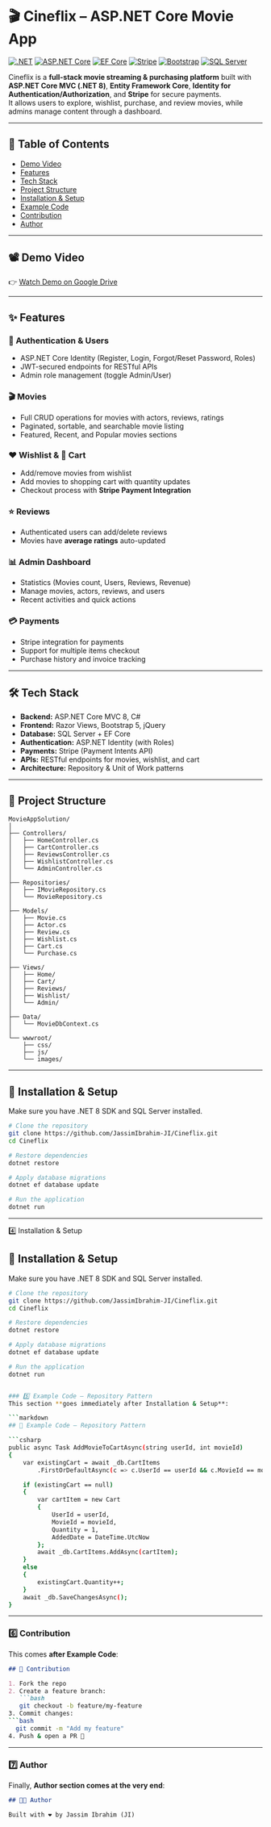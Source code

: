 # 🎬 Cineflix – ASP.NET Core Movie App

[![.NET](https://img.shields.io/badge/.NET-8.0-purple)](https://dotnet.microsoft.com/)
[![ASP.NET Core](https://img.shields.io/badge/ASP.NET_Core-MVC-blue)](https://dotnet.microsoft.com/apps/aspnet)
[![EF Core](https://img.shields.io/badge/EF_Core-8.0-green)](https://learn.microsoft.com/en-us/ef/core/)
[![Stripe](https://img.shields.io/badge/Stripe-Payments%20API-%23008CDD)](https://stripe.com)
[![Bootstrap](https://img.shields.io/badge/Bootstrap-5.0-7952B3)](https://getbootstrap.com/)
[![SQL Server](https://img.shields.io/badge/SQL_Server-Database-CC2927)](https://www.microsoft.com/en-us/sql-server)

Cineflix is a **full-stack movie streaming & purchasing platform** built with **ASP.NET Core MVC (.NET 8)**, **Entity Framework Core**, **Identity for Authentication/Authorization**, and **Stripe** for secure payments.  
It allows users to explore, wishlist, purchase, and review movies, while admins manage content through a dashboard.

---

## 📖 Table of Contents
- [Demo Video](#-demo-video)
- [Features](#-features)
- [Tech Stack](#-tech-stack)
- [Project Structure](#-project-structure)
- [Installation & Setup](#-installation--setup)
- [Example Code](#-example-code)
- [Contribution](#-contribution)
- [Author](#-author)

---

## 📽️ Demo Video
👉 [Watch Demo on Google Drive](https://drive.google.com/file/d/1Vn3lUnltd97inZea9MVy4VIOscAlOgge/view?usp=drive_link)

---

## ✨ Features

### 👤 Authentication & Users
- ASP.NET Core Identity (Register, Login, Forgot/Reset Password, Roles)
- JWT-secured endpoints for RESTful APIs
- Admin role management (toggle Admin/User)

### 🎬 Movies
- Full CRUD operations for movies with actors, reviews, ratings
- Paginated, sortable, and searchable movie listing
- Featured, Recent, and Popular movies sections

### ❤️ Wishlist & 🛒 Cart
- Add/remove movies from wishlist
- Add movies to shopping cart with quantity updates
- Checkout process with **Stripe Payment Integration**

### ⭐ Reviews
- Authenticated users can add/delete reviews
- Movies have **average ratings** auto-updated

### 📊 Admin Dashboard
- Statistics (Movies count, Users, Reviews, Revenue)
- Manage movies, actors, reviews, and users
- Recent activities and quick actions

### 💳 Payments
- Stripe integration for payments
- Support for multiple items checkout
- Purchase history and invoice tracking

---

## 🛠️ Tech Stack

- **Backend:** ASP.NET Core MVC 8, C#
- **Frontend:** Razor Views, Bootstrap 5, jQuery
- **Database:** SQL Server + EF Core
- **Authentication:** ASP.NET Identity (with Roles)
- **Payments:** Stripe (Payment Intents API)
- **APIs:** RESTful endpoints for movies, wishlist, and cart
- **Architecture:** Repository & Unit of Work patterns

---

## 📂 Project Structure

```plaintext
MovieAppSolution/
│
├── Controllers/
│   ├── HomeController.cs
│   ├── CartController.cs
│   ├── ReviewsController.cs
│   ├── WishlistController.cs
│   └── AdminController.cs
│
├── Repositories/
│   ├── IMovieRepository.cs
│   └── MovieRepository.cs
│
├── Models/
│   ├── Movie.cs
│   ├── Actor.cs
│   ├── Review.cs
│   ├── Wishlist.cs
│   ├── Cart.cs
│   └── Purchase.cs
│
├── Views/
│   ├── Home/
│   ├── Cart/
│   ├── Reviews/
│   ├── Wishlist/
│   └── Admin/
│
├── Data/
│   └── MovieDbContext.cs
│
└── wwwroot/
    ├── css/
    ├── js/
    └── images/
```

---

## 🚀 Installation & Setup

Make sure you have .NET 8 SDK and SQL Server installed.

```bash
# Clone the repository
git clone https://github.com/JassimIbrahim-JI/Cineflix.git
cd Cineflix

# Restore dependencies
dotnet restore

# Apply database migrations
dotnet ef database update

# Run the application
dotnet run
```

---

4️⃣ Installation & Setup
## 🚀 Installation & Setup

Make sure you have .NET 8 SDK and SQL Server installed.

```bash
# Clone the repository
git clone https://github.com/JassimIbrahim-JI/Cineflix.git
cd Cineflix

# Restore dependencies
dotnet restore

# Apply database migrations
dotnet ef database update

# Run the application
dotnet run


### 5️⃣ Example Code – Repository Pattern
This section **goes immediately after Installation & Setup**:

```markdown
## 📜 Example Code – Repository Pattern

```csharp
public async Task AddMovieToCartAsync(string userId, int movieId)
{
    var existingCart = await _db.CartItems
        .FirstOrDefaultAsync(c => c.UserId == userId && c.MovieId == movieId);

    if (existingCart == null)
    {
        var cartItem = new Cart
        {
            UserId = userId,
            MovieId = movieId,
            Quantity = 1,
            AddedDate = DateTime.UtcNow
        };
        await _db.CartItems.AddAsync(cartItem);
    }
    else
    {
        existingCart.Quantity++;
    }
    await _db.SaveChangesAsync();
}
```

---

### 6️⃣ Contribution
This comes **after Example Code**:

```markdown
## 🤝 Contribution

1. Fork the repo
2. Create a feature branch:
   ```bash
   git checkout -b feature/my-feature 
3. Commit changes:
```bash
  git commit -m "Add my feature"
4. Push & open a PR 🎉
```

---

### 7️⃣ Author
Finally, **Author section comes at the very end**:

```markdown
## 👨‍💻 Author

Built with ❤️ by Jassim Ibrahim (JI)
```
